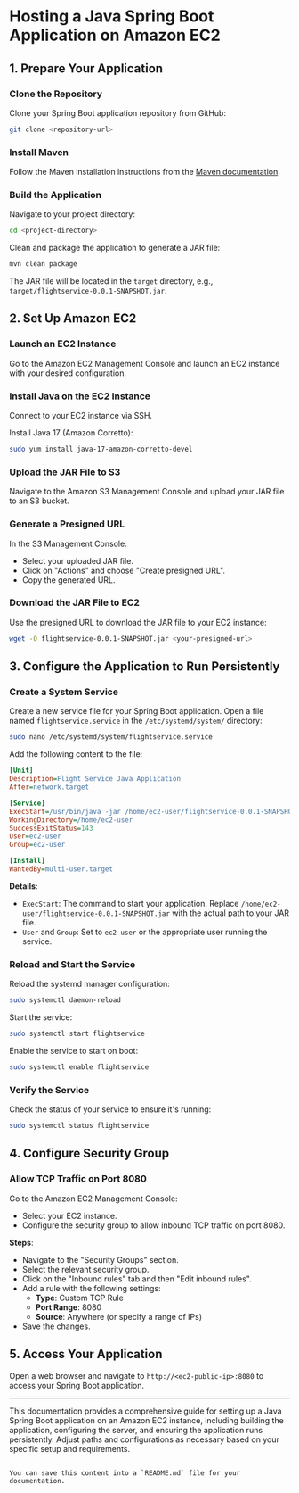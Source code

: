 # Hosting a Java Spring Boot Application on Amazon EC2

## 1. Prepare Your Application

### Clone the Repository

Clone your Spring Boot application repository from GitHub:

```bash
git clone <repository-url>
```

### Install Maven

Follow the Maven installation instructions from the [Maven documentation](https://maven.apache.org/install.html).

### Build the Application

Navigate to your project directory:

```bash
cd <project-directory>
```

Clean and package the application to generate a JAR file:

```bash
mvn clean package
```

The JAR file will be located in the `target` directory, e.g., `target/flightservice-0.0.1-SNAPSHOT.jar`.

## 2. Set Up Amazon EC2

### Launch an EC2 Instance

Go to the Amazon EC2 Management Console and launch an EC2 instance with your desired configuration.

### Install Java on the EC2 Instance

Connect to your EC2 instance via SSH.

Install Java 17 (Amazon Corretto):

```bash
sudo yum install java-17-amazon-corretto-devel
```

### Upload the JAR File to S3

Navigate to the Amazon S3 Management Console and upload your JAR file to an S3 bucket.

### Generate a Presigned URL

In the S3 Management Console:
- Select your uploaded JAR file.
- Click on "Actions" and choose "Create presigned URL".
- Copy the generated URL.

### Download the JAR File to EC2

Use the presigned URL to download the JAR file to your EC2 instance:

```bash
wget -O flightservice-0.0.1-SNAPSHOT.jar <your-presigned-url>
```

## 3. Configure the Application to Run Persistently

### Create a System Service

Create a new service file for your Spring Boot application. Open a file named `flightservice.service` in the `/etc/systemd/system/` directory:

```bash
sudo nano /etc/systemd/system/flightservice.service
```

Add the following content to the file:

```ini
[Unit]
Description=Flight Service Java Application
After=network.target

[Service]
ExecStart=/usr/bin/java -jar /home/ec2-user/flightservice-0.0.1-SNAPSHOT.jar
WorkingDirectory=/home/ec2-user
SuccessExitStatus=143
User=ec2-user
Group=ec2-user

[Install]
WantedBy=multi-user.target
```

**Details**:
- `ExecStart`: The command to start your application. Replace `/home/ec2-user/flightservice-0.0.1-SNAPSHOT.jar` with the actual path to your JAR file.
- `User` and `Group`: Set to `ec2-user` or the appropriate user running the service.

### Reload and Start the Service

Reload the systemd manager configuration:

```bash
sudo systemctl daemon-reload
```

Start the service:

```bash
sudo systemctl start flightservice
```

Enable the service to start on boot:

```bash
sudo systemctl enable flightservice
```

### Verify the Service

Check the status of your service to ensure it's running:

```bash
sudo systemctl status flightservice
```

## 4. Configure Security Group

### Allow TCP Traffic on Port 8080

Go to the Amazon EC2 Management Console:
- Select your EC2 instance.
- Configure the security group to allow inbound TCP traffic on port 8080.

**Steps**:
- Navigate to the "Security Groups" section.
- Select the relevant security group.
- Click on the "Inbound rules" tab and then "Edit inbound rules".
- Add a rule with the following settings:
  - **Type**: Custom TCP Rule
  - **Port Range**: 8080
  - **Source**: Anywhere (or specify a range of IPs)
- Save the changes.

## 5. Access Your Application

Open a web browser and navigate to `http://<ec2-public-ip>:8080` to access your Spring Boot application.

---

This documentation provides a comprehensive guide for setting up a Java Spring Boot application on an Amazon EC2 instance, including building the application, configuring the server, and ensuring the application runs persistently. Adjust paths and configurations as necessary based on your specific setup and requirements.
```

You can save this content into a `README.md` file for your documentation.
